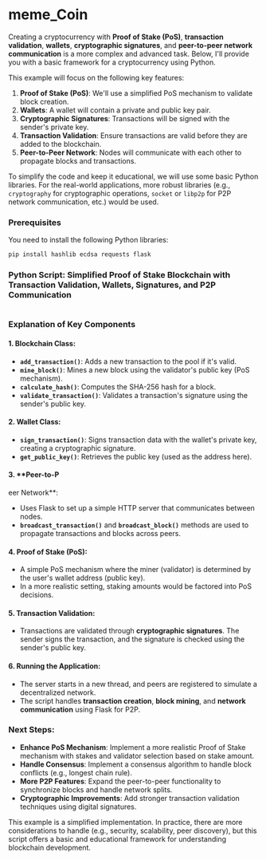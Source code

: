 # meme_Coin

Creating a cryptocurrency with **Proof of Stake (PoS)**, **transaction validation**, **wallets**, **cryptographic signatures**, and **peer-to-peer network communication** is a more complex and advanced task. Below, I'll provide you with a basic framework for a cryptocurrency using Python.

This example will focus on the following key features:
1. **Proof of Stake (PoS)**: We'll use a simplified PoS mechanism to validate block creation.
2. **Wallets**: A wallet will contain a private and public key pair.
3. **Cryptographic Signatures**: Transactions will be signed with the sender's private key.
4. **Transaction Validation**: Ensure transactions are valid before they are added to the blockchain.
5. **Peer-to-Peer Network**: Nodes will communicate with each other to propagate blocks and transactions.

To simplify the code and keep it educational, we will use some basic Python libraries. For the real-world applications, more robust libraries (e.g., `cryptography` for cryptographic operations, `socket` or `libp2p` for P2P network communication, etc.) would be used.

### Prerequisites
You need to install the following Python libraries:

```bash
pip install hashlib ecdsa requests flask
```

### Python Script: Simplified Proof of Stake Blockchain with Transaction Validation, Wallets, Signatures, and P2P Communication

```python

```

### Explanation of Key Components

#### 1. **Blockchain Class**:
- **`add_transaction()`**: Adds a new transaction to the pool if it's valid.
- **`mine_block()`**: Mines a new block using the validator's public key (PoS mechanism).
- **`calculate_hash()`**: Computes the SHA-256 hash for a block.
- **`validate_transaction()`**: Validates a transaction's signature using the sender's public key.

#### 2. **Wallet Class**:
- **`sign_transaction()`**: Signs transaction data with the wallet's private key, creating a cryptographic signature.
- **`get_public_key()`**: Retrieves the public key (used as the address here).

#### 3. **Peer-to-P

eer Network**:
- Uses Flask to set up a simple HTTP server that communicates between nodes.
- **`broadcast_transaction()`** and **`broadcast_block()`** methods are used to propagate transactions and blocks across peers.

#### 4. **Proof of Stake (PoS)**:
- A simple PoS mechanism where the miner (validator) is determined by the user's wallet address (public key).
- In a more realistic setting, staking amounts would be factored into PoS decisions.

#### 5. **Transaction Validation**:
- Transactions are validated through **cryptographic signatures**. The sender signs the transaction, and the signature is checked using the sender's public key.

#### 6. **Running the Application**:
- The server starts in a new thread, and peers are registered to simulate a decentralized network.
- The script handles **transaction creation**, **block mining**, and **network communication** using Flask for P2P.

### Next Steps:
- **Enhance PoS Mechanism**: Implement a more realistic Proof of Stake mechanism with stakes and validator selection based on stake amount.
- **Handle Consensus**: Implement a consensus algorithm to handle block conflicts (e.g., longest chain rule).
- **More P2P Features**: Expand the peer-to-peer functionality to synchronize blocks and handle network splits.
- **Cryptographic Improvements**: Add stronger transaction validation techniques using digital signatures.

This example is a simplified implementation. In practice, there are more considerations to handle (e.g., security, scalability, peer discovery), but this script offers a basic and educational framework for understanding blockchain development.


